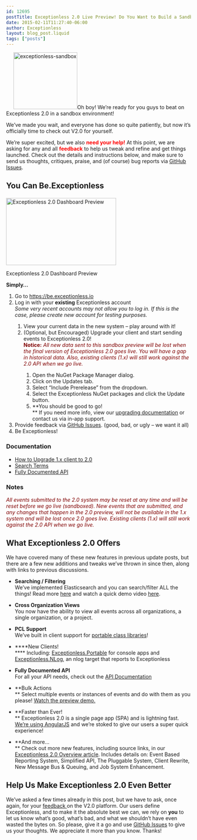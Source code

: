 ```yaml
---
id: 12695
postTitle: Exceptionless 2.0 Live Preview! Do You Want to Build a Sandbox?
date: 2015-02-11T11:27:40-06:00
author: Exceptionless
layout: blog_post.liquid
tags: ["posts"]
---
```

<img loading="lazy" class="alignright size-full wp-image-12697" style="margin-left: 20px;" src="http://exceptionless.com/assets/exceptionless-sandbox.png" alt="exceptionless-sandbox" width="174" height="155" data-id="12697" />Oh boy! We&#8217;re ready for you guys to beat on Exceptionless 2.0 in a sandbox environment!

We&#8217;ve made you wait, and everyone has done so quite patiently, but now it&#8217;s officially time to check out V2.0 for yourself.

We&#8217;re super excited, but we also <span style="color: #ff0000;"><strong>need your help!</strong></span> At this point, we are asking for any and all <span style="color: #ff0000;"><strong>feedback</strong> </span>to help us tweak and refine and get things launched. Check out the details and instructions below, and make sure to send us thoughts, critiques, praise, and (of course) bug reports via <a title="Exceptionless GitHub Issues" href="https://github.com/exceptionless/Exceptionless/issues/new" target="_blank">GitHub Issues</a>.<!--more-->

## You Can Be.Exceptionless<figure id="attachment_12699" class="thumbnail wp-caption alignright" style="width: 300px">

<a href="http://exceptionless.com/assets/sandbox-preview.jpg" rel="attachment wp-att-12699"><img loading="lazy" class="wp-image-12699 size-medium" src="http://exceptionless.com/assets/sandbox-preview-300x183.jpg" alt="Exceptionless 2.0 Dashboard Preview" width="300" height="183" data-id="12699" srcset="https://exceptionless.com/assets/sandbox-preview-300x183.jpg 300w, https://exceptionless.com/assets/sandbox-preview-1024x623.jpg 1024w, https://exceptionless.com/assets/sandbox-preview.jpg 1280w" sizes="(max-width: 300px) 100vw, 300px" /></a><figcaption class="caption wp-caption-text">Exceptionless 2.0 Dashboard Preview</figcaption></figure> 

**Simply&#8230;**

  1. Go to <a title="Exceptionless 2.0 Sandbox" href="https://be.exceptionless.io" target="_blank">https://be.exceptionless.io</a>
  2. Log in with your **existing** Exceptionless account  
    _Some very recent accounts may not allow you to log in. If this is the case, please create new account for testing purposes._</p> 
      1. View your current data in the new system &#8211; play around with it!
      2. (Optional, but Encouraged) Upgrade your client and start sending events to Exceptionless 2.0!  
        <span style="color: #800000;"><strong>Notice:</strong> <em>All new data sent to this sandbox preview will be lost when the final version of Exceptionless 2.0 goes live. You will have a gap in historical data. Also, existing clients (1.x) will still work against the 2.0 API when we go live.</em></span></p> 
          1. Open the NuGet Package Manager dialog.
          2. Click on the Updates tab.
          3. Select &#8220;Include Prerelease&#8221; from the dropdown.
          4. Select the Exceptionless NuGet packages and click the Update button.
          5. **You should be good to go!  
** If you need more info, view our <a title="Upgrading Exceptionless" href="http://docs.exceptionless.com/contents/upgrading/" target="_blank">upgrading documentation</a> or contact us via in-app support.
  3. Provide feedback via <a title="Exceptionless Github Issues" href="https://github.com/exceptionless/Exceptionless/issues/new" target="_blank">GitHub Issues</a>. (good, bad, or ugly &#8211; we want it all)
  4. Be Exceptionless!

### Documentation

  * <a title="Exceptionless 2.0 Upgrade Instructions" href="http://docs.exceptionless.com/contents/upgrading/" target="_blank">How to Upgrade 1.x client to 2.0</a>
  * <a title="Search Terms" href="http://docs.exceptionless.com/contents/search/" target="_blank">Search Terms</a>
  * <a title="Exceptionless API Documentation" href="https://api.exceptionless.io/docs/index" target="_blank">Fully Documented API</a>

### Notes

<span style="color: #800000;"><em>All events submitted to the 2.0 system may be reset at any time and will be reset before we go live (sandboxed). New events that are submitted, and any changes that happen in the 2.0 preview, will not be available in the 1.x system and will be lost once 2.0 goes live. Existing clients (1.x) will still work against the 2.0 API when we go live.</em></span>

## What Exceptionless 2.0 Offers

We have covered many of these new features in previous update posts, but there are a few new additions and tweaks we&#8217;ve thrown in since then, along with links to previous discussions.

  * **Searching / Filtering**  
    We&#8217;ve implemented Elasticsearch and you can search/filter ALL the things! Read more <a title="Exceptionless 2.0 Elasticsearch" href="/making-move-elastic-search-exceptionless-2-0/" target="_blank">here</a> and watch a quick demo video <a title="Exceptionless Search Filters" href="/filter-your-exceptions-video-demo/" target="_blank">here</a>.

  * **Cross Organization Views**  
    You now have the ability to view all events across all organizations, a single organization, or a project.

  * **PCL Support**  
    We&#8217;ve built in client support for <a title="Exceptionless.Portable" href="https://www.nuget.org/packages/exceptionless.portable" target="_blank">portable class libraries</a>!

  * ****New Clients!  
**** Including: <a title="Exceptionless.Portable" href="https://www.nuget.org/packages/exceptionless.portable" target="_blank">Exceptionless.Portable</a> for console apps and <a title="Exceptionless NLOG Client" href="http://www.nuget.org/packages/exceptionless.nlog" target="_blank">Exceptionless.NLog</a>, an nlog target that reports to Exceptionless

  * **Fully Documented API**  
    For all your API needs, check out the <a title="Exceptionless API Documentation" href="https://api.exceptionless.io/docs/index" target="_blank">API Documentation</a>
  * **Bulk Actions  
** Select multiple events or instances of events and do with them as you please! <a title="Exceptionless 2.0 Bulk Actions" href="/bulk-actions-sneak-peak-exceptionless-2-0-video/" target="_blank">Watch the preview demo.</a>

  * **Faster than Ever!  
** Exceptionless 2.0 is a single page app (SPA) and is lightning fast. <a title="Exceptionless 2.0 AngularJS" href="/angularjs-exceptionless-2-0/" target="_blank">We&#8217;re using AngularJS</a> and we&#8217;re stoked to give our users a super quick experience!

  * **And more&#8230;  
** Check out more new features, including source links, in our <a title="Exceptionless 2.0 Overview" href="/upcoming-exceptionless-version-2-0-overview-review/" target="_blank">Exceptionless 2.0 Overview article</a>. Includes details on: Event Based Reporting System, Simplified API, The Pluggable System, Client Rewrite, New Message Bus & Queuing, and Job System Enhancement.

## Help Us Make Exceptionless 2.0 Even Better

We&#8217;ve asked a few times already in this post, but we have to ask, once again, for your <a href="https://github.com/exceptionless/Exceptionless/issues/new" target="_blank">feedback </a>on the V2.0 platform. Our users define Exceptionless, and to make it the absolute best we can, we rely on **you** to let us know what&#8217;s good, what&#8217;s bad, and what we shouldn&#8217;t have even wasted the bytes on. So please, give it a go and use <a href="https://github.com/exceptionless/Exceptionless/issues/new" target="_blank">GitHub Issues</a> to give us your thoughts. We appreciate it more than you know. Thanks!

&nbsp;
